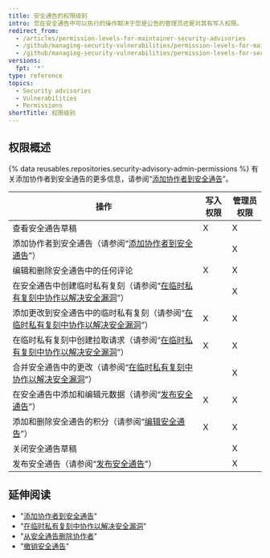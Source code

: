 ```yaml
---
title: 安全通告的权限级别
intro: 您在安全通告中可以执行的操作取决于您是公告的管理员还是对其有写入权限。
redirect_from:
  - /articles/permission-levels-for-maintainer-security-advisories
  - /github/managing-security-vulnerabilities/permission-levels-for-maintainer-security-advisories
  - /github/managing-security-vulnerabilities/permission-levels-for-security-advisories
versions:
  fpt: '*'
type: reference
topics:
  - Security advisories
  - Vulnerabilities
  - Permissions
shortTitle: 权限级别
---
```


## 权限概述

{% data reusables.repositories.security-advisory-admin-permissions %} 有关添加协作者到安全通告的更多信息，请参阅“[添加协作者到安全通告](/github/managing-security-vulnerabilities/adding-a-collaborator-to-a-security-advisory)”。

| 操作                                                                                                                                                                | 写入权限 | 管理员权限 |
| ----------------------------------------------------------------------------------------------------------------------------------------------------------------- | ---- | ----- |
| 查看安全通告草稿                                                                                                                                                          | X    | X     |
| 添加协作者到安全通告（请参阅“[添加协作者到安全通告](/github/managing-security-vulnerabilities/adding-a-collaborator-to-a-security-advisory)”）                                             |      | X     |
| 编辑和删除安全通告中的任何评论                                                                                                                                                   | X    | X     |
| 在安全通告中创建临时私有复刻（请参阅“[在临时私有复刻中协作以解决安全漏洞](/articles/collaborating-in-a-temporary-private-fork-to-resolve-a-security-vulnerability)”）                                 |      | X     |
| 添加更改到安全通告中的临时私有复刻（请参阅“[在临时私有复刻中协作以解决安全漏洞](/articles/collaborating-in-a-temporary-private-fork-to-resolve-a-security-vulnerability)”）                              | X    | X     |
| 在临时私有复刻中创建拉取请求（请参阅“[在临时私有复刻中协作以解决安全漏洞](/github/managing-security-vulnerabilities/collaborating-in-a-temporary-private-fork-to-resolve-a-security-vulnerability)”） | X    | X     |
| 合并安全通告中的更改（请参阅“[在临时私有复刻中协作以解决安全漏洞](/articles/collaborating-in-a-temporary-private-fork-to-resolve-a-security-vulnerability)”）                                     |      | X     |
| 在安全通告中添加和编辑元数据（请参阅“[发布安全通告](/github/managing-security-vulnerabilities/publishing-a-security-advisory)”）                                                           | X    | X     |
| 添加和删除安全通告的积分（请参阅“[编辑安全通告](/github/managing-security-vulnerabilities/editing-a-security-advisory#about-credits-for-security-advisories)”）                          | X    | X     |
| 关闭安全通告草稿                                                                                                                                                          |      | X     |
| 发布安全通告（请参阅“[发布安全通告](/github/managing-security-vulnerabilities/publishing-a-security-advisory)”）                                                                   |      | X     |

## 延伸阅读

- "[添加协作者到安全通告](/github/managing-security-vulnerabilities/adding-a-collaborator-to-a-security-advisory)"
- "[在临时私有复刻中协作以解决安全漏洞](/github/managing-security-vulnerabilities/collaborating-in-a-temporary-private-fork-to-resolve-a-security-vulnerability)"
- "[从安全通告删除协作者](/github/managing-security-vulnerabilities/removing-a-collaborator-from-a-security-advisory)"
- "[撤销安全通告](/github/managing-security-vulnerabilities/withdrawing-a-security-advisory)"
